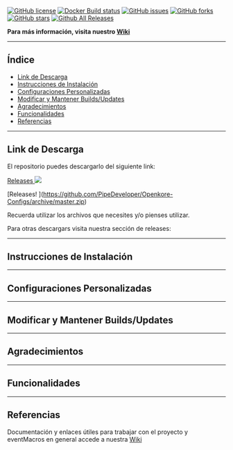 [![GitHub license](https://img.shields.io/github/license/PipeDeveloper/Openkore-Configs.svg)](https://github.com/blob/PipeDeveloper/Openkore-Configs/master/LICENSE)
[![Docker Build status](https://img.shields.io/docker/build/PipeDeveloper/Openkore-Configs.svg)](https://hub.docker.com/r/PipeDeveloper/Openkore-Configs/)
[![GitHub issues](https://img.shields.io/github/issues/PipeDeveloper/Openkore-Configs.svg)](https://github.com/PipeDeveloper/Openkore-Configs/issues)
[![GitHub forks](https://img.shields.io/github/forks/PipeDeveloper/Openkore-Configs.svg)](https://github.com/PipeDeveloper/Openkore-Configs/network)
[![GitHub stars](https://img.shields.io/github/stars/PipeDeveloper/Openkore-Configs.svg)](https://github.com/PipeDeveloper/Openkore-Configs/stargazers)
[![Github All Releases](https://img.shields.io/github/downloads/PipeDeveloper/Openkore-Configs/total.svg)](https://github.com/PipeDeveloper/Openkore-Configs/github.com/releases)

**Para más información, visita nuestro [Wiki](https://github.com/PipeDeveloper/Openkore-Configs/wiki)**

---

## Índice

- [Link de Descarga](#link-de-descarga)
- [Instrucciones de Instalación](#instrucciones-de-instalación)
- [Configuraciones Personalizadas](#configuraciones-personalizadas)
- [Modificar y Mantener Builds/Updates](#modificar-y-mantener-buildsupdates)
- [Agradecimientos](#agradecimientos)
- [Funcionalidades](#funcionalidades)
- [Referencias](#referencias)

---
## Link de Descarga

El repositorio puedes descargarlo del siguiente link:

[Releases ![](https://png.icons8.com/metro/16/000000/download.png)](https://github.com/eventMacrosBR/up_1_ao_99_todas_classes-bro/releases)

[Releases! [](https://icons.iconarchive.com/icons/treetog/i/16/Folder-Downloads-icon.png)](https://github.com/PipeDeveloper/Openkore-Configs/archive/master.zip)

Recuerda utilizar los archivos que necesites y/o pienses utilizar.

Para otras descargars visita nuestra sección de releases: 

---
## Instrucciones de Instalación

---
## Configuraciones Personalizadas

---
## Modificar y Mantener Builds/Updates

---
## Agradecimientos

---
## Funcionalidades

---
## Referencias
Documentación y enlaces útiles para trabajar con el proyecto y eventMacros en general accede a nuestra [Wiki](https://github.com/PipeDeveloper/Openkore-Configs/wiki)
